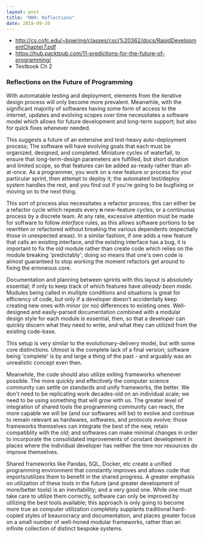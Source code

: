 ```yaml
---
layout: post
title: "HW9: Reflections"
date: 2019-09-10
---
```


* <http://cs.cofc.edu/~bowring/classes/csci%20362/docs/RapidDevelopmentChapter7.pdf>
* <https://hub.packtpub.com/11-predictions-for-the-future-of-programming/>
* Textbook Ch 2

### Reflections on the Future of Programming

With automatable testing and deployment, elements from the iterative design process will only become more prevalent. Meanwhile, with the significant majority of softwares having some form of access to the internet, updates and evolving scopes over time necessitates a software model which allows for future development and long-term support; but also for quick fixes whenever needed.  

This suggests a future of an extensive and test-heavy auto-deployment process; The software will have evolving goals that each must be organized, designed, and completed. Miniature cycles of waterfall, to ensure that long-term-design parameters are fulfilled, but short duration and limited scope, so that features can be added as-ready rather than all-at-once. As a programmer, you work on a new feature or process for your particular sprint, then attempt to deploy it; the automated test/deploy system handles the rest, and you find out if you're going to be bugfixing or moving on to the next thing.

This sort of process also necessitates a refactor process; this can either be a refactor cycle which repeats every **n** new-feature cycles, or a continuous process by a discrete team. At any rate, excessive attention must be made for software to follow *interface* rules, as this allows software portions to be rewritten or refactored without breaking the various dependents (espectially those in unexpected areas). In a similar fashion, if one adds a new feature that calls an existing interface, and the existing interface has a bug, it is important to fix the old module rather than create code which relies on the module breaking 'predictably'; doing so means that one's own code is almost guaranteed to stop working the moment refactors get around to fixing the erroneous core.

Documentation and planning between sprints with this layout is absolutely essential; if only to keep track of which features have *already been made*. Modules being called in multiple conditions and situations is great for efficiency of code, but only if a developer doesn't accidentally keep creating new ones with minor (or no) differences to existing ones. Well-designed and easily-parsed documentation combined with a modular design style for each module is essential, then, so that a developer can quickly discern what they need to write, and what they can utilized from the existing code-base.

This setup is very similar to the evolutionary-delivery model, but with some core distinctions. Utmost is the complete lack of a final version; software being 'complete' is by and large a thing of the past - and arguably was an unrealistic concept even then. 

Meanwhile, the code should also utilize exiting frameworks whenever possible. The more quickly and effectively the computer science community can settle on standards and unify frameworks, the better. We don't need to be replicating work decades-old on an individual scale; we need to be using something that will grow with us. The greater level of integration of shared tools the programming community can reach, the more capable we will be (and our softwares will be) to evolve and continue to remain relevant as hardwares, softwares, and protocols evolve; those frameworks themselves can integrate the best of the new, retain compatiblity with the old; and softwares can make minimal changes in order to incorporate the consolidated improvements of constant development in places where the individual developer has neither the time nor resources do improve themselves.  

Shared frameworks like Pandas, SQL, Docker, etc create a unified programming environment that constantly improves and allows code that imports/utilizes them to benefit in the shared progress. A greater emphasis on utilization of these tools in the future (and greater development of more/better tools) is an inevitability; and a very good one. While one must take care to utilize them correctly, software can only be improved by utilizing the best tools available; this approach is only going to become more true as computer utilization completely supplants traditional hard-copied styles of beaurocracy and documentation, and places greater focus on a small number of well-honed modular frameworks, rather than an infinite collection of distinct bespoke systems.

